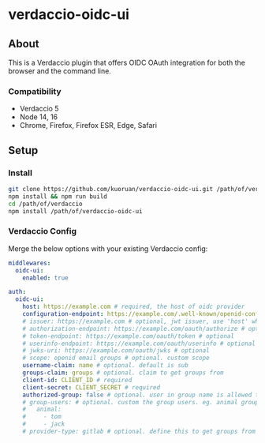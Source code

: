 # verdaccio-oidc-ui

## About

This is a Verdaccio plugin that offers OIDC OAuth integration for both the browser and the command line.

### Compatibility

- Verdaccio 5
- Node 14, 16
- Chrome, Firefox, Firefox ESR, Edge, Safari

## Setup

### Install

```sh
git clone https://github.com/kuoruan/verdaccio-oidc-ui.git /path/of/verdaccio-oidc-ui
npm install && npm run build
cd /path/of/verdaccio
npm install /path/of/verdaccio-oidc-ui
```

### Verdaccio Config

Merge the below options with your existing Verdaccio config:

```yml
middlewares:
  oidc-ui:
    enabled: true

auth:
  oidc-ui:
    host: https://example.com # required, the host of oidc provider
    configuration-endpoint: https://example.com/.well-known/openid-configuration # optional
    # issuer: https://example.com # optional, jwt issuer, use 'host' when empty
    # authorization-endpoint: https://example.com/oauth/authorize # optional
    # token-endpoint: https://example.com/oauth/token # optional
    # userinfo-endpoint: https://example.com/oauth/userinfo # optional
    # jwks-uri: https://example.com/oauth/jwks # optional
    # scope: openid email groups # optional. custom scope
    username-claim: name # optional. default is sub
    groups-claim: groups # optional. claim to get groups from
    client-id: CLIENT_ID # required
    client-secret: CLIENT_SECRET # required
    authorized-group: false # optional. user in group name is allowed to login, or false to disable
    # group-users: # optional. custom the group users. eg. animal group has user tom and jack
    #   animal:
    #     - tom
    #     - jack
    # provider-type: gitlab # optional. define this to get groups from gitlab api
```
